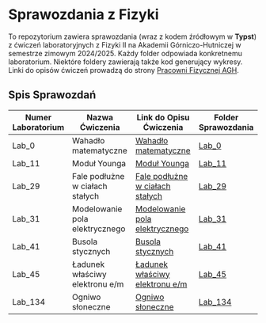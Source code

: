 # Sprawozdania z Fizyki

To repozytorium zawiera sprawozdania (wraz z kodem źródłowym w **Typst**) z ćwiczeń laboratoryjnych z Fizyki II na Akademii Górniczo-Hutniczej w semestrze zimowym 2024/2025. Każdy folder odpowiada konkretnemu laboratorium. Niektóre foldery zawierają także kod generujący wykresy. Linki do opisów ćwiczeń prowadzą do strony [Pracowni Fizycznej AGH](https://pf.agh.edu.pl/opisy-cwiczen/). 

## Spis Sprawozdań

| Numer Laboratorium | Nazwa Ćwiczenia | Link do Opisu Ćwiczenia | Folder Sprawozdania |
|---|---|---|---|
| Lab_0  | Wahadło matematyczne | [Wahadło matematyczne](https://pf.agh.edu.pl/cwiczenia/0-wahadlo-matematyczne) | [Lab_0](Lab_0) |
| Lab_11 | Moduł Younga | [Moduł Younga](https://pf.agh.edu.pl/cwiczenia/11-modul-younga) | [Lab_11](Lab_11) |
| Lab_29 | Fale podłużne w ciałach stałych | [Fale podłużne w ciałach stałych](https://pf.agh.edu.pl/cwiczenia/29-fale-podluzne-w-cialach-stalych) | [Lab_29](Lab_29) |
| Lab_31 | Modelowanie pola elektrycznego | [Modelowanie pola elektrycznego](https://pf.agh.edu.pl/cwiczenia/31-modelowanie-pola-elektrycznego) | [Lab_31](Lab_31) |
| Lab_41 | Busola stycznych | [Busola stycznych](https://pf.agh.edu.pl/cwiczenia/41-busola-stycznych) | [Lab_41](Lab_41) |
| Lab_45 | Ładunek właściwy elektronu e/m | [Ładunek właściwy elektronu e/m](https://pf.agh.edu.pl/cwiczenia/45-ladunek-wlasciwy-elektronu-e/m) | [Lab_45](Lab_45) |
| Lab_134| Ogniwo słoneczne | [Ogniwo słoneczne](https://pf.agh.edu.pl/cwiczenia/134-ogniwo-sloneczne) | [Lab_134](Lab_134) |

